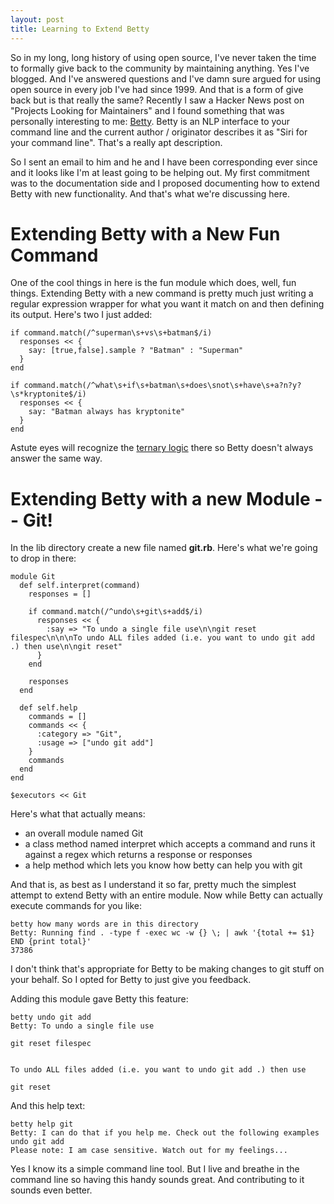 ```yaml
---
layout: post
title: Learning to Extend Betty
---
```

So in my long, long history of using open source, I've never taken the time to formally give back to the community by maintaining anything.  Yes I've blogged.  And I've answered questions and I've damn sure argued for using open source in every job I've had since 1999.  And that is a form of give back but is that really the same?  Recently I saw a Hacker News post on "Projects Looking for Maintainers" and I found something that was personally interesting to me: [Betty](http://github.com/pickhardt/betty.git).  Betty is an NLP interface to your command line and the current author / originator describes it as "Siri for your command line".  That's a really apt description.

So I sent an email to him and he and I have been corresponding ever since and it looks like I'm at least going to be helping out.  My first commitment was to the documentation side and I proposed documenting how to extend Betty with new functionality.  And that's what we're discussing here.

# Extending Betty with a New Fun Command

One of the cool things in here is the fun module which does, well, fun things.  Extending Betty with a new command is pretty much just writing a regular expression wrapper for what you want it match on and then defining its output.  Here's two I just added:

    if command.match(/^superman\s+vs\s+batman$/i)
      responses << {
        say: [true,false].sample ? "Batman" : "Superman"
      }
    end

    if command.match(/^what\s+if\s+batman\s+does\snot\s+have\s+a?n?y?\s*kryptonite$/i)
      responses << {
        say: "Batman always has kryptonite"
      }
    end
    
Astute eyes will recognize the [ternary logic](http://stackoverflow.com/questions/4252936/how-do-i-use-the-conditional-operator-in-ruby) there so Betty doesn't always answer the same way.

# Extending Betty with a new Module -- Git!

In the lib directory create a new file named **git.rb**.  Here's what we're going to drop in there:

    module Git
      def self.interpret(command)
        responses = []
    
        if command.match(/^undo\s+git\s+add$/i)
          responses << {
            :say => "To undo a single file use\n\ngit reset filespec\n\n\nTo undo ALL files added (i.e. you want to undo git add .) then use\n\ngit reset"
          }
        end
    
        responses
      end
  
      def self.help
        commands = []
        commands << {
          :category => "Git",
          :usage => ["undo git add"]
        }
        commands
      end
    end

    $executors << Git

Here's what that actually means:
* an overall module named Git
* a class method named interpret which accepts a command and runs it against a regex which returns a response or responses
* a help method which lets you know how betty can help you with git

And that is, as best as I understand it so far, pretty much the simplest attempt to extend Betty with an entire module.  Now while Betty can actually execute commands for you like: 

    betty how many words are in this directory
    Betty: Running find . -type f -exec wc -w {} \; | awk '{total += $1} END {print total}'
    37386

I don't think that's appropriate for Betty to be making changes to git stuff on your behalf.  So I opted for Betty to just give you feedback.

Adding this module gave Betty this feature:

    betty undo git add
    Betty: To undo a single file use

    git reset filespec


    To undo ALL files added (i.e. you want to undo git add .) then use

    git reset 
    
And this help text:

    betty help git
    Betty: I can do that if you help me. Check out the following examples
    undo git add
    Please note: I am case sensitive. Watch out for my feelings...    
    
    
Yes I know its a simple command line tool.  But I live and breathe in the command line so having this handy sounds great.  And contributing to it sounds even better.